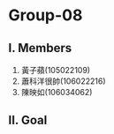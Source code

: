 # Group-08

## I. Members
1. 黃子蘋(105022109) <br/>
2. 蕭科洋很帥(106022216) <br/>
3. 陳映如(106034062) <br/>

## II. Goal
